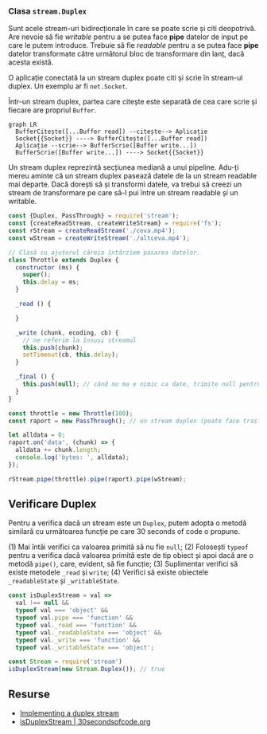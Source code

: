 ### Clasa `stream.Duplex`

Sunt acele stream-uri bidirecționale în care se poate scrie și citi deopotrivă. Are nevoie să fie *writable* pentru a se putea face **pipe** datelor de input pe care le putem introduce. Trebuie să fie *readable* pentru a se putea face **pipe** datelor transformate către următorul bloc de transformare din lanț, dacă acesta există.

O aplicație conectată la un stream duplex poate citi și scrie în stream-ul duplex. Un exemplu ar fi `net.Socket`.

Într-un stream duplex, partea care citește este separată de cea care scrie și fiecare are propriul `Buffer`.

```mermaid
graph LR
  BufferCitește([...Buffer read]) --citește--> Aplicație
  Socket{{Socket}} ----> BufferCitește([...Buffer read])
  Aplicație --scrie--> BufferScrie([Buffer write...])
  BufferScrie([Buffer write...]) ----> Socket{{Socket}}
```

Un stream duplex reprezintă secțiunea mediană a unui pipeline. Adu-ți mereu aminte că un stream duplex pasează datele de la un stream readable mai departe. Dacă dorești să și transformi datele, va trebui să creezi un stream de transformare pe care să-l pui între un stream readable și un writable.

```javascript
const {Duplex, PassThrough} = require('stream');
const {createReadStream, createWriteStream} = require('fs');
const rStream = createReadStream('./ceva.mp4');
const wStream = createWriteStream('./altceva.mp4');

// Clasă cu ajutorul căreia întârziem pasarea datelor.
class Throttle extends Duplex {
  constructor (ms) {
    super();
    this.delay = ms;
  }

  _read () {

  }

  _write (chunk, ecoding, cb) {
    // ne referim la însuși streamul
    this.push(chunk);
    setTimeout(cb, this.delay);
  }

  _final () {
    this.push(null); // când nu ma e nimic ca date, trimite null pentru a se opri citirea și scrierea.
  }
}

const throttle = new Throttle(100);
const raport = new PassThrough(); // un stream duplex (poate face trasformări)

let alldata = 0;
raport.on('data', (chunk) => {
  alldata += chunk.length;
  console.log('bytes: ', alldata);
});

rStream.pipe(throttle).pipe(raport).pipe(wStream);
```

## Verificare Duplex

Pentru a verifica dacă un stream este un `Duplex`, putem adopta o metodă similară cu următoarea funcție pe care 30 seconds of code o propune.

(1) Mai întâi verifici ca valoarea primită să nu fie `null`;
(2) Folosești `typeof` pentru a verifica dacă valoarea primită este de tip obiect și apoi dacă are o metodă `pipe()`, care, evident, să fie funcție;
(3) Suplimentar verifici să existe metodele `_read` și `write`;
(4) Verifici să existe obiectele `_readableState` și `_writableState`.

```javascript
const isDuplexStream = val =>
  val !== null &&
  typeof val === 'object' &&
  typeof val.pipe === 'function' &&
  typeof val._read === 'function' &&
  typeof val._readableState === 'object' &&
  typeof val._write === 'function' &&
  typeof val._writableState === 'object';

const Stream = require('stream')
isDuplexStream(new Stream.Duplex()); // true
```

## Resurse

- [Implementing a duplex stream](https://nodejs.org/api/stream.html#stream_implementing_a_duplex_stream)
- [isDuplexStream | 30secondsofcode.org](https://www.30secondsofcode.org/js/s/is-duplex-stream)
